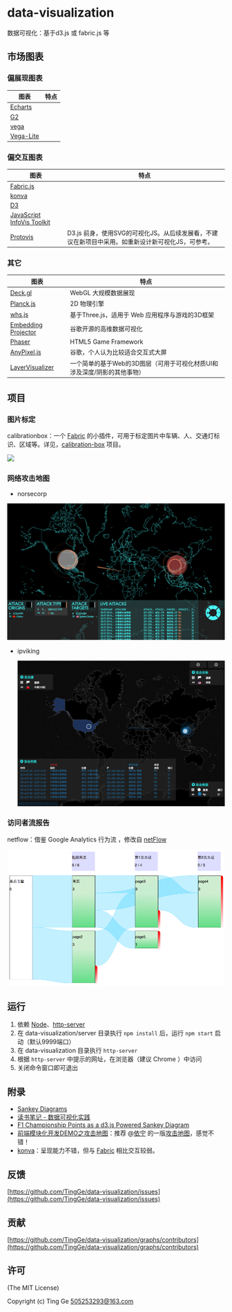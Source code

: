 # data-visualization
数据可视化：基于d3.js 或 fabric.js 等

## 市场图表

### 偏展现图表

| 图表                                       | 特点   |
| ---------------------------------------- | ---- |
| [Echarts](http://echarts.baidu.com/index.html) |      |
| [G2](https://antv.alipay.com/index.html) |      |
| [vega](https://vega.github.io/vega/)     |      |
| [Vega-Lite](https://vega.github.io/vega/) |      |

### 偏交互图表

| 图表                                       | 特点                                       |
| ---------------------------------------- | ---------------------------------------- |
| [Fabric.js](http://fabricjs.com/)        |                                          |
| [konva](http://konvajs.github.io/)       |                                          |
| [D3](https://d3js.org/)                  |                                          |
| [JavaScript InfoVis Toolkit](https://github.com/philogb/jit) |                                          |
| [Protovis](http://mbostock.github.io/protovis/ex/) | D3.js 前身，使用SVG的可视化JS。从后续发展看，不建议在新项目中采用。如重新设计新可视化JS，可参考。 |

### 其它

| 图表                                       | 特点                                       |
| ---------------------------------------- | ---------------------------------------- |
| [Deck.gl](https://github.com/uber/deck.gl) | WebGL 大规模数据展现                            |
| [Planck.js](https://github.com/shakiba/planck.js) | 2D 物理引擎                                  |
| [whs.js](https://github.com/WhitestormJS/whs.js) | 基于Three.js，适用于 Web 应用程序与游戏的3D框架          |
| [Embedding Projector](https://www.tensorflow.org/get_started/embedding_viz) | 谷歌开源的高维数据可视化                             |
| [Phaser](https://github.com/photonstorm/phaser) | HTML5 Game Framework                     |
| [AnyPixel.js](http://googlecreativelab.github.io/anypixel) | 谷歌，个人认为比较适合交互式大屏                         |
| [LayerVisualizer](https://github.com/romannurik/LayerVisualizer) | 一个简单的基于Web的3D图层（可用于可视化材质UI和涉及深度/阴影的其他事物） |


## 项目

### 图片标定

calibrationbox：一个 [Fabric](http://fabricjs.com/) 的小插件，可用于标定图片中车辆、人、交通灯标识、区域等。详见，[calibration-box](https://github.com/TingGe/calibration-box) 项目。

![](https://github.com/TingGe/calibration-box/raw/master/assets/calibrationbox.png)

### 网络攻击地图

- norsecorp

![](./assets/norsecorp.png)

- ipviking

  ![](./assets/ipviking.png)

### 访问者流报告

netflow：借鉴 Google Analytics 行为流 ，修改自 [netFlow](https://github.com/jdk137/netFlow/)

![](./assets/netflow.png)

## 运行

1. 依赖 [Node](https://nodejs.org/)、[http-server](https://github.com/indexzero/http-server)
2. 在 data-visualization/server 目录执行 `npm install` 后，运行 `npm start` 启动（默认9999端口）
3. 在 data-visualization 目录执行 `http-server`
4. 根据 `http-server` 中提示的网址，在浏览器（建议 Chrome ）中访问
5. 关闭命令窗口即可退出

## 附录

- [Sankey Diagrams](https://bost.ocks.org/mike/sankey/)
- [读书笔记 - 数据可视化实践](http://blog.lyuehh.com/book/2013/05/25/reading-notes-Interactive-Data-Visualization.html)
- [F1 Championship Points as a d3.js Powered Sankey Diagram](https://blog.ouseful.info/2012/05/24/f1-championship-points-as-a-d3-js-powered-sankey-diagram/)
- [前端模块化开发DEMO之攻击地图](http://fuxiaode.cn/blog/2015/12/05/attack-map-with-amd)：推荐 @[依宁](https://github.com/danislyn) 的一版[攻击地图](http://fuxiaode.cn/demo/AttackMap/index.html)，感觉不错！
- [konva](http://konvajs.github.io/)：呈现能力不错，但与  [Fabric](http://fabricjs.com/) 相比交互较弱。

## 反馈

[https://github.com/TingGe/data-visualization/issues](https://github.com/TingGe/data-visualization/issues)

## 贡献

[https://github.com/TingGe/data-visualization/graphs/contributors](https://github.com/TingGe/data-visualization/graphs/contributors)

## 许可

(The MIT License)

Copyright (c)  Ting Ge [505253293@163.com](mailto:505253293@163.com)


